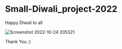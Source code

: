 # Small-Diwali_project-2022
Happy Diwali to all 



![Screenshot 2022-10-24 205321](https://user-images.githubusercontent.com/91643563/197564018-a45d7985-67eb-4e9e-892e-4d8ef2614d5f.png)

Thank You :) 
